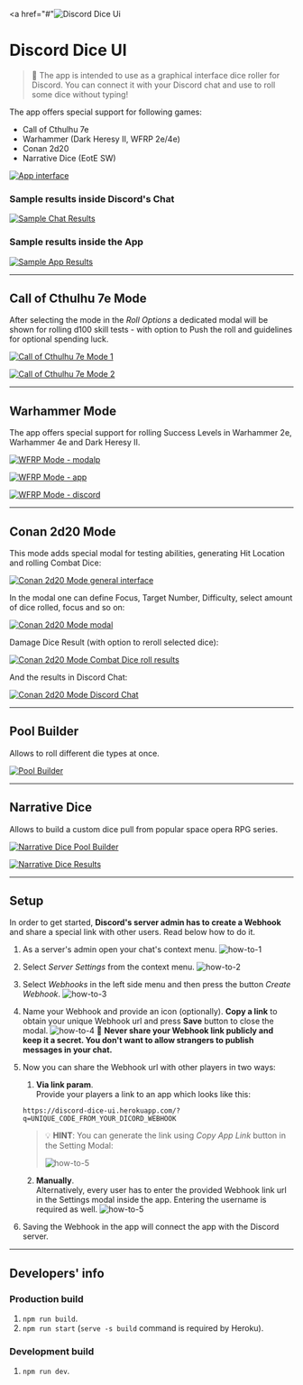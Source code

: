 <a href="#"<img src="./public/logo192.png" title="Discord Dice Ui" alt="Discord Dice Ui"></a>

# Discord Dice UI

> 🎲 The app is intended to use as a graphical interface dice roller for Discord. You can connect it with your Discord chat and use to roll some dice without typing!

The app offers special support for following games:
- Call of Cthulhu 7e
- Warhammer (Dark Heresy II, WFRP 2e/4e)
- Conan 2d20
- Narrative Dice (EotE SW)

[![App interface](./public/app.png)]()

### Sample results inside Discord's Chat
[![Sample Chat Results](./public/chat-sample-results.png)]()

### Sample results inside the App
[![Sample App Results](./public/app-sample-results-1.png)]()

-----------------------------
## Call of Cthulhu 7e Mode

After selecting the mode in the _Roll Options_ a dedicated modal will be shown for rolling d100 skill tests - with option to Push the roll and guidelines for optional spending luck.

[![Call of Cthulhu 7e Mode 1](./public/coc-mode-1.png)]()

[![Call of Cthulhu 7e Mode 2](./public/coc-mode-2.png)]()

-----------------------------
## Warhammer Mode

The app offers special support for rolling Success Levels in Warhammer 2e, Warhammer 4e and Dark Heresy II.

[![WFRP Mode - modalp](./public/wfrp-modal.png)]()

[![WFRP Mode - app](./public/wfrp-result-app.png)]()

[![WFRP Mode - discord](./public/wfrp-result-discord.png)]()

-----------------------------
## Conan 2d20 Mode

This mode adds special modal for testing abilities, generating Hit Location and rolling Combat Dice:

[![Conan 2d20 Mode general interface](./public/conan-mode-1.png)]()

In the modal one can define Focus, Target Number, Difficulty, select amount of dice rolled, focus and so on:

[![Conan 2d20 Mode modal](./public/conan-mode-2.png)]()

Damage Dice Result (with option to reroll selected dice):

[![Conan 2d20 Mode Combat Dice roll results](./public/conan-mode-3.png)]()

And the results in Discord Chat:

[![Conan 2d20 Mode Discord Chat](./public/conan-mode-4.png)]()

-----------------------------
## Pool Builder

Allows to roll different die types at once.

[![Pool Builder](./public/pool-builder.png)]()

-----------------------------
## Narrative Dice

Allows to build a custom dice pull from popular space opera RPG series.

[![Narrative Dice Pool Builder](./public/narrative-dice-1.png)]()

[![Narrative Dice Results ](./public/narrative-dice-2.png)]()

-----------------------------
## Setup

In order to get started, **Discord's server admin has to create a Webhook** and share a special link with other users. Read below how to do it.

1. As a server's admin open your chat's context menu.
![how-to-1](./public/how-to-0.png)

2. Select _Server Settings_ from the context menu.
![how-to-2](./public/how-to-1.png)

3. Select _Webhooks_ in the left side menu and then press the button _Create Webhook_.
![how-to-3](./public/how-to-2.png)

4. Name your Webhook and provide an icon (optionally). **Copy a link** to obtain your unique Webhook url and press **Save** button to close the modal.
![how-to-4](./public/how-to-3.png)
🛑 **Never share your Webhook link publicly and keep it a secret. You don't want to allow strangers to publish messages in your chat.**   

5. Now you can share the Webhook url with other players in two ways:
    1. **Via link param**.  
    Provide your players a link to an app which looks like this:
    ```
    https://discord-dice-ui.herokuapp.com/?q=UNIQUE_CODE_FROM_YOUR_DICORD_WEBHOOK
    ```

    > 💡 **HINT**: You can generate the link using _Copy App Link_ button in the Setting Modal:
    >
    > ![how-to-5](./public/how-to-5.png)

    2. **Manually**.  
    Alternatively, every user has to enter the provided Webhook link url in the Settings modal inside the app. Entering the username is required as well.
    ![how-to-5](./public/how-to-4.png)

6. Saving the Webhook in the app will connect the app with the Discord server.

-----------------------------
## Developers' info

### Production build

1. `npm run build`.
2. `npm run start` (`serve -s build` command is required by Heroku).

### Development build

1. `npm run dev`.
